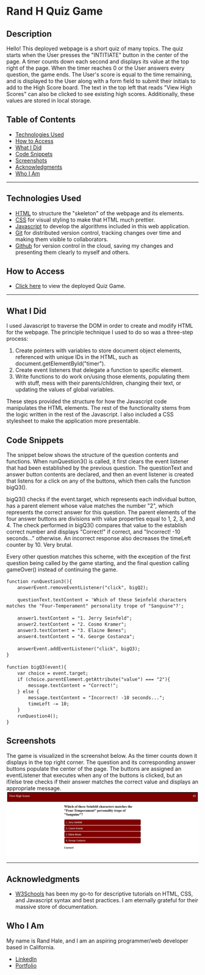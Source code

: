# Rand H Quiz Game

## Description
Hello! This deployed webpage is a short quiz of many topics. The quiz starts when the User presses the "INTITIATE" button in the center of the page. A timer counts down each second and displays its value at the top right of the page. When the timer reaches 0 or the User answers every question, the game ends. The User's score is equal to the time remaining, and is displayed to the User along with a form field to submit their initials to add to the High Score board. The text in the top left that reads "View High Scores" can also be clicked to see existing high scores. Additionally, these values are stored in local storage.


## Table of Contents
* [Technologies Used](#technologies-used)
* [How to Access](#how-to-access)
* [What I Did](#what-i-did)
* [Code Snippets](#code-snippets)
* [Screenshots](#screenshots)
* [Acknowledgments](#acknowledgments*)
* [Who I Am](#who-i-am)

---

## Technologies Used
* [HTML](https://www.w3schools.com/html/) to structure the "skeleton" of the webpage and its elements.
* [CSS](https://www.w3schools.com/css/) for visual styling to make that HTML much prettier.
* [Javascript](https://www.javascript.com/) to develop the algorithms included in this web application.
* [Git](https://git-scm.com/) for distributed version control, tracking changes over time and making them visible to collaborators.
* [Github](https://github.com/) for version control in the cloud, saving my changes and presenting them clearly to myself and others.

## How to Access
* [Click here](https://prophetrand.github.io/lucky-quiz-game/) to view the deployed Quiz Game.

---

## What I Did
I used Javascript to traverse the DOM in order to create and modify HTML for the webpage. The principle technique I used to do so was a three-step process: 
1. Create pointers with variables to store document object elements, referenced with unique IDs in the HTML, such as document.getElementById("timer").
2. Create event listeners that delegate a function to specific element.
3. Write functions to do work on/using those elements, populating them with stuff, mess with their parents/children, changing their text, or updating the values of global variables.

These steps provided the structure for how the Javascript code manipulates the HTML elements. The rest of the functionality stems from the logic written in the rest of the Javascript. I also included a CSS stylesheet to make the application more presentable.

## Code Snippets 
The snippet below shows the structure of the question contents and functions. When runQuestion3() is called, it first clears the event listener that had been established by the previous question. The questionText and answer button contents are declared, and then an event listener is created that listens for a click on any of the buttons, which then calls the function bigQ3().

bigQ3() checks if the event.target, which represents each individual button, has a parent element whose value matches the number "2", which represents the correct answer for this question. The parent elements of the four answer buttons are divisions with value properties equal to 1, 2, 3, and 4. The check performed in bigQ3() compares that value to the establish correct number and displays "Correct!" if correct, and "Incorrect! -10 seconds..." otherwise. An incorrect response also decreases the timeLeft counter by 10. Very brutal.

Every other question matches this scheme, with the exception of the first question being called by the game starting, and the final question calling gameOver() instead of continuing the game.
```
function runQuestion3(){
    answerEvent.removeEventListener("click", bigQ2);
    
    questionText.textContent = 'Which of these Seinfeld characters matches the "Four-Temperament" personality trope of "Sanguine"?';

    answer1.textContent = "1. Jerry Seinfeld";
    answer2.textContent = "2. Cosmo Kramer";
    answer3.textContent = "3. Elaine Benes";
    answer4.textContent = "4. George Costanza";

    answerEvent.addEventListener("click", bigQ3);
}

function bigQ3(event){
    var choice = event.target;
    if (choice.parentElement.getAttribute("value") === "2"){
        message.textContent = "Correct!";
    } else {
        message.textContent = "Incorrect! -10 seconds...";
        timeLeft -= 10;
    }
    runQuestion4();
}
```

## Screenshots
The game is visualized in the screenshot below. As the timer counts down it displays in the top right corner. The question and its corresponding answer buttons populate the center of the page. The buttons are assigned an eventListener that executes when any of the buttons is clicked, but an if/else tree checks if their answer matches the correct value and displays an appropriate message.
![example](./Assets/example-quiz.PNG)

---

## Acknowledgments
* [W3Schools](https://www.w3schools.com/) has been my go-to for descriptive tutorials on HTML, CSS, and Javascript syntax and best practices. I am eternally grateful for their massive store of documentation.


## Who I Am
My name is Rand Hale, and I am an aspiring programmer/web developer based in California.

* [LinkedIn](https://www.linkedin.com/in/rand-hale-83ba389b/)
* [Portfolio](https://prophetrand.github.io/my-responsive-portfolio/)